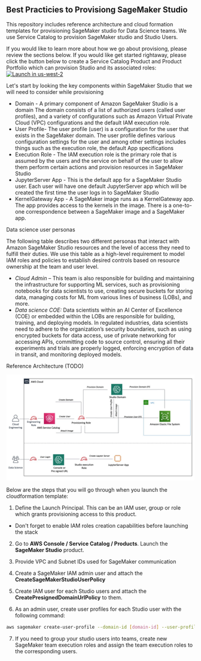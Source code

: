 ## Best Practicies to Provisiong SageMaker Studio

This repository includes reference architecture and cloud formation templates for provisioning SageMaker studio for Data Science teams. We use Service Catalog to provision SageMaker studio and Studio Users. 

If you would like to learn more about how we go about provisiong, please review the sections below. If you would like get started rightaway, please click the button below to create a Service Catalog Product and Product Portfolio which can provision Studio and its associated roles: [![Launch in us-west-2](https://raw.githubusercontent.com/awslabs/aws-media-insights-engine/development/docs/assets/images/launch-stack.png)](https://console.aws.amazon.com/cloudformation/home?region=us-west-2#/stacks/new?stackName=sagemaker-studio&templateURL=https://studio-provisioning-aggarzo.s3-us-west-2.amazonaws.com/launch.template)


Let's start by looking the key components within SageMaker Studio that we will need to consider while provisioning

* Domain - A primary component of Amazon SageMaker Studio is a domain The domain consists of a list of authorized users (called user profiles), and a variety of configurations such as Amazon Virtual Private Cloud (VPC) configurations and the default IAM execution role.
* User Profile- The user profile (user) is a configuration for the user that exists in the SageMaker domain. The user profile defines various configuration settings for the user and among other settings includes things such as the execution role, the default App specifications 
* Execution Role - The IAM execution role is the primary role that is assumed by the users and the service on behalf of the user to allow them perform certain actions and provision resources in SageMaker Studio
* JupyterServer App - This is the default app for a SageMaker Studio user. Each user will have one default JupyterServer app which will be created the first time the user logs in to SageMaker Studio
* KernelGateway App - A SageMaker image runs as a KernelGateway app. The app provides access to the kernels in the image. There is a one-to-one correspondence between a SageMaker image and a SageMaker app.

Data science user personas

The following table describes two different personas that interact with Amazon SageMaker Studio resources and the level of access they need to fulfill their duties. We use this table as a high-level requirement to model IAM roles and policies to establish desired controls based on resource ownership at the team and user level.

* *Cloud Admin* – This team is also responsible for building and maintaining the infrastructure for supporting ML services, such as provisioning notebooks for data scientists to use, creating secure buckets for storing data, managing costs for ML from various lines of business (LOBs), and more.
* *Data science COE:* Data scientists within an AI Center of Excellence (COE) or embedded within the LOBs are responsible for building, training, and deploying models. In regulated industries, data scientists need to adhere to the organization’s security boundaries, such as using encrypted buckets for data access, use of private networking for accessing APIs, committing code to source control, ensuring all their experiments and trials are properly logged, enforcing encryption of data in transit, and monitoring deployed models.

Reference Architecture (TODO)

![](./figures/StudioBlog.jpg)


Below are the steps that you will go through when you launch the cloudformation template:

1. Define the Launch Principal. This can be an IAM user, group or role which grants provisioning access to this product.
  - Don't forget to enable IAM roles creation capabilities before launching the stack

2. Go to **AWS Console / Service Catalog / Products**. Launch the **SageMaker Studio** product.

3. Provide VPC and Subnet IDs used for SageMaker communication

4. Create a SageMaker IAM admin user and attach the **CreateSageMakerStudioUserPolicy**

5. Create IAM user for each Studio users and attach the **CreatePresignedDomainUrlPolicy** to them.

6. As an admin user, create user profiles for each Studio user with the following command:

```bash
aws sagemaker create-user-profile --domain-id [domain-id] --user-profile-name [user profile name] --tags Key=studiouserid,Value=[iam user] --user-settings ExecutionRole=arn:aws:iam::[account id]:role/SageMakerTeamExecutionRole
```

7. If you need to group your studio users into teams, create new SageMaker team execution roles and assign the team execution roles to the corresponding users.

